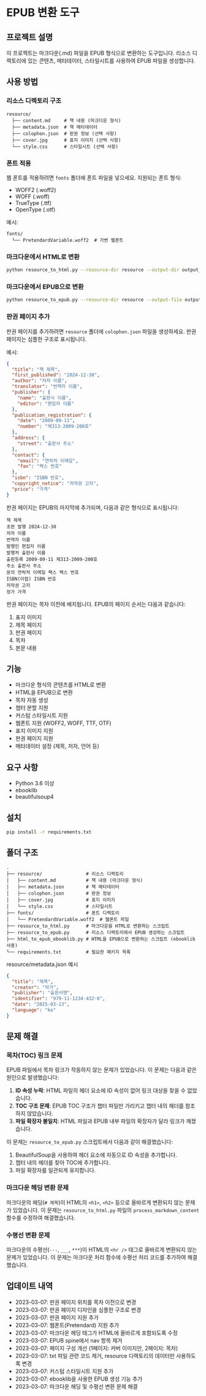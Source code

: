# EPUB 변환 도구

## 프로젝트 설명
이 프로젝트는 마크다운(.md) 파일을 EPUB 형식으로 변환하는 도구입니다. 리소스 디렉토리에 있는 콘텐츠, 메타데이터, 스타일시트를 사용하여 EPUB 파일을 생성합니다.

## 사용 방법

### 리소스 디렉토리 구조
```
resource/
  ├── content.md     # 책 내용 (마크다운 형식)
  ├── metadata.json  # 책 메타데이터
  ├── colophon.json  # 판권 정보 (선택 사항)
  ├── cover.jpg      # 표지 이미지 (선택 사항)
  └── style.css      # 스타일시트 (선택 사항)
```

### 폰트 적용
웹 폰트를 적용하려면 `fonts` 폴더에 폰트 파일을 넣으세요. 지원되는 폰트 형식:
- WOFF2 (.woff2)
- WOFF (.woff)
- TrueType (.ttf)
- OpenType (.otf)

예시:
```
fonts/
  └── PretendardVariable.woff2  # 가변 웹폰트
```

### 마크다운에서 HTML로 변환
```bash
python resource_to_html.py --resource-dir resource --output-dir output_html
```

### 마크다운에서 EPUB으로 변환
```bash
python resource_to_epub.py --resource-dir resource --output-file output.epub
```

### 판권 페이지 추가
판권 페이지를 추가하려면 `resource` 폴더에 `colophon.json` 파일을 생성하세요. 판권 페이지는 심플한 구조로 표시됩니다.

예시:
```json
{
  "title": "책 제목",
  "first_published": "2024-12-30",
  "author": "저자 이름",
  "translator": "번역자 이름",
  "publisher": {
    "name": "출판사 이름",
    "editor": "편집자 이름"
  },
  "publication_registration": {
    "date": "2009-09-11",
    "number": "제313-2009-200호"
  },
  "address": {
    "street": "출판사 주소"
  },
  "contact": {
    "email": "연락처 이메일",
    "fax": "팩스 번호"
  },
  "isbn": "ISBN 번호",
  "copyright_notice": "저작권 고지",
  "price": "가격"
}
```

판권 페이지는 EPUB의 마지막에 추가되며, 다음과 같은 형식으로 표시됩니다:
```
책 제목
초판 발행 2024-12-30
저자 이름
번역자 이름
발행인 편집자 이름
발행처 출판사 이름
출판등록 2009-09-11 제313-2009-200호
주소 출판사 주소
문의 연락처 이메일 팩스 팩스 번호
ISBN(이펍) ISBN 번호
저작권 고지
정가 가격
```

판권 페이지는 목차 이전에 배치됩니다. EPUB의 페이지 순서는 다음과 같습니다:
1. 표지 이미지
2. 제목 페이지
3. 판권 페이지
4. 목차
5. 본문 내용

## 기능
- 마크다운 형식의 콘텐츠를 HTML로 변환
- HTML을 EPUB으로 변환
- 목차 자동 생성
- 챕터 분할 지원
- 커스텀 스타일시트 지원
- 웹폰트 지원 (WOFF2, WOFF, TTF, OTF)
- 표지 이미지 지원
- 판권 페이지 지원
- 메타데이터 설정 (제목, 저자, 언어 등)

## 요구 사항
- Python 3.6 이상
- ebooklib
- beautifulsoup4

## 설치
```bash
pip install -r requirements.txt
```

## 폴더 구조
```
.
├── resource/                # 리소스 디렉토리
│   ├── content.md           # 책 내용 (마크다운 형식)
│   ├── metadata.json        # 책 메타데이터
│   ├── colophon.json        # 판권 정보
│   ├── cover.jpg            # 표지 이미지
│   └── style.css            # 스타일시트
├── fonts/                   # 폰트 디렉토리
│   └── PretendardVariable.woff2  # 웹폰트 파일
├── resource_to_html.py      # 마크다운을 HTML로 변환하는 스크립트
├── resource_to_epub.py      # 리소스 디렉토리에서 EPUB 생성하는 스크립트
├── html_to_epub_ebooklib.py # HTML을 EPUB으로 변환하는 스크립트 (ebooklib 사용)
└── requirements.txt         # 필요한 패키지 목록
```


resource/metadata.json 예시

```json
{
  "title": "제목",
  "creator": "작가",
  "publisher": "출판사명",
  "identifier": "979-11-1234-432-6",
  "date": "2025-03-13",
  "language": "ko"
}
```

## 문제 해결

### 목차(TOC) 링크 문제
EPUB 파일에서 목차 링크가 작동하지 않는 문제가 있었습니다. 이 문제는 다음과 같은 원인으로 발생했습니다:

1. **ID 속성 누락**: HTML 파일의 헤더 요소에 ID 속성이 없어 링크 대상을 찾을 수 없었습니다.
2. **TOC 구조 문제**: EPUB TOC 구조가 챕터 파일만 가리키고 챕터 내의 헤더를 참조하지 않았습니다.
3. **파일 확장자 불일치**: HTML 파일과 EPUB 내부 파일의 확장자가 달라 링크가 깨졌습니다.

이 문제는 `resource_to_epub.py` 스크립트에서 다음과 같이 해결했습니다:

1. BeautifulSoup을 사용하여 헤더 요소에 자동으로 ID 속성을 추가합니다.
2. 챕터 내의 헤더를 찾아 TOC에 추가합니다.
3. 파일 확장자를 일관되게 유지합니다.

### 마크다운 헤딩 변환 문제
마크다운의 헤딩(`# 제목`)이 HTML의 `<h1>`, `<h2>` 등으로 올바르게 변환되지 않는 문제가 있었습니다. 이 문제는 `resource_to_html.py` 파일의 `process_markdown_content` 함수를 수정하여 해결했습니다.

### 수평선 변환 문제
마크다운의 수평선(`---`, `___`, `***`)이 HTML의 `<hr />` 태그로 올바르게 변환되지 않는 문제가 있었습니다. 이 문제는 마크다운 처리 함수에 수평선 처리 코드를 추가하여 해결했습니다.

## 업데이트 내역
- 2023-03-07: 판권 페이지 위치를 목차 이전으로 변경
- 2023-03-07: 판권 페이지 디자인을 심플한 구조로 변경
- 2023-03-07: 판권 페이지 지원 추가
- 2023-03-07: 웹폰트(Pretendard) 지원 추가
- 2023-03-07: 마크다운 헤딩 태그가 HTML에 올바르게 포함되도록 수정
- 2023-03-07: EPUB spine에서 nav 항목 제거
- 2023-03-07: 페이지 구성 개선 (1페이지: 커버 이미지만, 2페이지: 목차)
- 2023-03-07: txt 파일 관련 코드 제거, resource 디렉토리의 데이터만 사용하도록 변경
- 2023-03-07: 커스텀 스타일시트 지원 추가
- 2023-03-07: ebooklib을 사용한 EPUB 생성 기능 추가
- 2023-03-07: 마크다운 헤딩 및 수평선 변환 문제 해결

